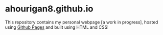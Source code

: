 ahourigan8.github.io
======================

This repository contains my personal webpage [a work in progress], hosted using [Github Pages](https://pages.github.com/) and built using HTML and CSS!
